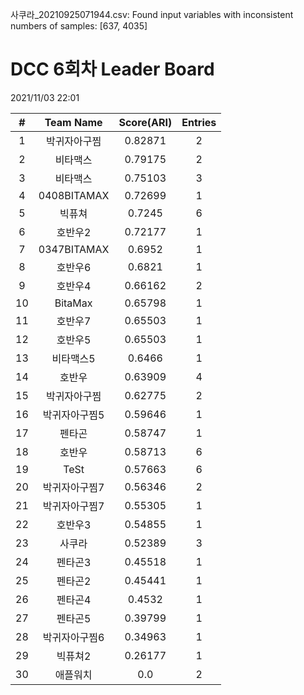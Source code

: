 사쿠라_20210925071944.csv: Found input variables with inconsistent numbers of samples: [637, 4035]
# DCC 6회차 Leader Board
2021/11/03 22:01

|#|Team Name|Score(ARI)|Entries|  
|:---:|:---:|:---:|:---:|  
|1|박귀자아구찜|0.82871|2|  
|2|비타맥스|0.79175|2|  
|3|비타맥스|0.75103|3|  
|4|0408BITAMAX|0.72699|1|  
|5|빅퓨쳐|0.7245|6|  
|6|호반우2|0.72177|1|  
|7|0347BITAMAX|0.6952|1|  
|8|호반우6|0.6821|1|  
|9|호반우4|0.66162|2|  
|10|BitaMax|0.65798|1|  
|11|호반우7|0.65503|1|  
|12|호반우5|0.65503|1|  
|13|비타맥스5|0.6466|1|  
|14|호반우|0.63909|4|  
|15|박귀자아구찜|0.62775|2|  
|16|박귀자아구찜5|0.59646|1|  
|17|펜타곤|0.58747|1|  
|18|호반우|0.58713|6|  
|19|TeSt|0.57663|6|  
|20|박귀자아구찜7|0.56346|2|  
|21|박귀자아구찜7|0.55305|1|  
|22|호반우3|0.54855|1|  
|23|사쿠라|0.52389|3|  
|24|펜타곤3|0.45518|1|  
|25|펜타곤2|0.45441|1|  
|26|펜타곤4|0.4532|1|  
|27|펜타곤5|0.39799|1|  
|28|박귀자아구찜6|0.34963|1|  
|29|빅퓨쳐2|0.26177|1|  
|30|애플워치|0.0|2|  
